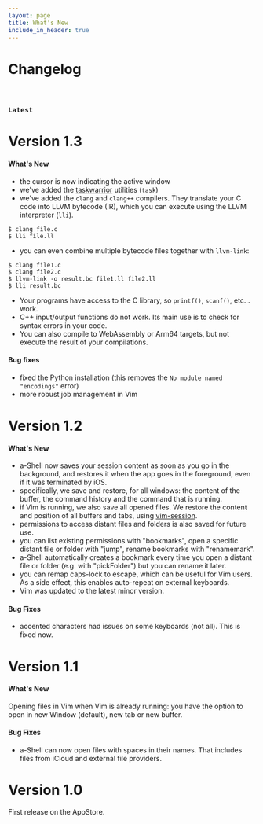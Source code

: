 ```yaml
---
layout: page
title: What's New
include_in_header: true
---
```


# Changelog

<br>

### `Latest`
# **Version 1.3**
#### What's New
- the cursor is now indicating the active window 
- we've added the [taskwarrior](https://taskwarrior.org) utilities (`task`) 
- we've added the `clang` and `clang++` compilers. They translate your C code into LLVM bytecode (IR), which you can execute using the LLVM interpreter (`lli`).
```
$ clang file.c
$ lli file.ll
```
- you can even combine multiple bytecode files together with `llvm-link`:
```
$ clang file1.c
$ clang file2.c
$ llvm-link -o result.bc file1.ll file2.ll
$ lli result.bc
```
- Your programs have access to the C library, so `printf()`, `scanf()`, etc... work.
- C++ input/output functions do not work. Its main use is to check for syntax errors in your code.
- You can also compile to WebAssembly or Arm64 targets, but not execute the result of your compilations. 


#### Bug fixes
- fixed the Python installation (this removes the `No module named "encodings"` error)
- more robust job management in Vim



# **Version 1.2**

#### What's New
- a-Shell now saves your session content as soon as you go in the background, and restores it when the app goes in the foreground, even if it was terminated by iOS. 
- specifically, we save and restore, for all windows: the content of the buffer, the command history and the command that is running.
- if Vim is running, we also save all opened files. We restore the content and position of all buffers and tabs, using [vim-session](https://github.com/xolox/vim-session).
- permissions to access distant files and folders is also saved for future use. 
- you can list existing permissions with "bookmarks", open a specific distant file or folder with "jump", rename bookmarks with "renamemark".
- a-Shell automatically creates a bookmark every time you open a distant file or folder (e.g. with "pickFolder") but you can rename it later.
- you can remap caps-lock to escape, which can be useful for Vim users. As a side effect, this enables auto-repeat on external keyboards. 
- Vim was updated to the latest minor version. 

#### Bug Fixes
- accented characters had issues on some keyboards (not all). This is fixed now.

# **Version 1.1**

#### What's New
Opening files in Vim when Vim is already running: you have the option to open in new Window (default), new tab or new buffer. 

#### Bug Fixes
- a-Shell can now open files with spaces in their names. That includes files from iCloud and external file providers. 

# **Version 1.0**
First release on the AppStore. 

<br>
